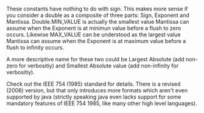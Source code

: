 These constants have nothing to do with sign. This makes more sense if you consider a double as a composite of three parts: Sign, Exponent and Mantissa. Double.MIN_VALUE is actually the smallest value Mantissa can assume when the Exponent is at minimun value before a flush to zero occurs. Likewise MAX_VALUE can be understood as the largest value Mantissa can assume when the Exponent is at maximum value before a flush to infinity occurs.

A more descriptive name for these two could be Largest Absolute (add non-zero for verbositiy) and Smallest Absolute value (add non-infinity for verbositiy).

Check out the IEEE 754 (1985) standard for details. There is a revised (2008) version, but that only introduces more formats which aren't even supported by java (strictly speaking java even lacks support for some mandatory features of IEEE 754 1985, like many other high level languages).
